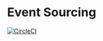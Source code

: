# Event Sourcing

[![CircleCI](https://dl.circleci.com/status-badge/img/gh/ocoda/event-sourcing/tree/master.svg?style=shield&circle-token=a100516020508c3af55331a6000b671c6bc94f62)](https://dl.circleci.com/status-badge/redirect/gh/ocoda/event-sourcing/tree/master)